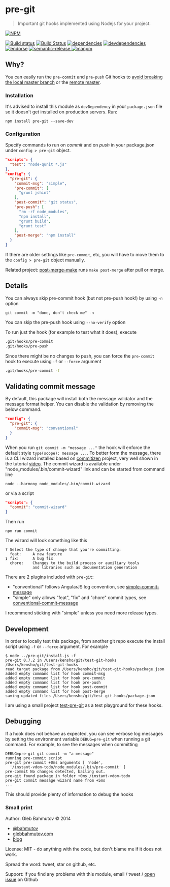 # pre-git

> Important git hooks implemented using Nodejs for your project.

[![NPM][pre-git-icon]][pre-git-url]

[![Build status][pre-git-ci-image]][pre-git-ci-url]
[![Build Status][snapci-image]][snapci-url]
[![dependencies][pre-git-dependencies-image]][pre-git-dependencies-url]
[![devdependencies][pre-git-devdependencies-image]][pre-git-devdependencies-url]
[![endorse][endorse-image]][endorse-url]
[![semantic-release][semantic-image] ][semantic-url]
[![manpm](https://img.shields.io/badge/manpm-%E2%9C%93-3399ff.svg)](https://github.com/bahmutov/manpm)

[semantic-image]: https://img.shields.io/badge/%20%20%F0%9F%93%A6%F0%9F%9A%80-semantic--release-e10079.svg
[semantic-url]: https://github.com/semantic-release/semantic-release

## Why?

You can easily run the `pre-commit` and `pre-push` Git hooks to
[avoid breaking the local master branch](http://glebbahmutov.com/blog/never-break-master-by-accident/)
or the [remote master](http://glebbahmutov.com/blog/never-break-remote-master-again/).

### Installation

It's advised to install this module as `devDependency` in your `package.json`
file so it doesn't get installed on production servers. Run:

```
npm install pre-git --save-dev
```

### Configuration

Specify commands to run on *commit* and on *push* in your package.json under `config > pre-git`
object.

```json
"scripts": {
  "test": "node-qunit *.js"
},
"config": {
  "pre-git": {
    "commit-msg": "simple",
    "pre-commit": [
      "grunt jshint"
    ],
    "post-commit": "git status",
    "pre-push": [
      "rm -rf node_modules",
      "npm install",
      "grunt build",
      "grunt test"
    ],
    "post-merge": "npm install"
  }
}
```

If there are older settings like `pre-commit`, etc, you will have to move
them to the `config > pre-git` object manually.

Related project: [post-merge-make](https://github.com/bahmutov/post-merge-make)
runs `make post-merge` after pull or merge.

## Details

You can always skip pre-commit hook (but not pre-push hook!) by using `-n` option

    git commit -m "done, don't check me" -n

You can skip the pre-push hook using `--no-verify` option

To run just the hook (for example to test what it does), execute

```bash
.git/hooks/pre-commit
.git/hooks/pre-push
```

Since there might be no changes to push, you can force the `pre-commit` hook to execute
using `-f` or `--force` argument

```bash
.git/hooks/pre-commit -f
```

## Validating commit message

By default, this package will install both the message validator
and the message format helper. You can disable the validation
by removing the below command.

```json
"config": {
  "pre-git": {
    "commit-msg": "conventional"
  }
}
```

When you run `git commit -m "message ..."` the hook will enforce the default style
`type(scope): message ...`. To better form the message, there is a CLI wizard
installed based on [commitizen](https://www.npmjs.com/package/commitizen) project,
very well shown in the tutorial
[video](https://egghead.io/lessons/javascript-how-to-write-a-javascript-library-writing-conventional-commits-with-commitizen). The commit wizard is available under "node_modules/.bin/commit-wizard" link
and can be started from command line

    node --harmony node_modules/.bin/commit-wizard

or via a script

```json
"scripts": {
  "commit": "commit-wizard"
}
```

Then run

    npm run commit

The wizard will look something like this

```
? Select the type of change that you're committing:
  feat:     A new feature
❯ fix:      A bug fix
  chore:    Changes to the build process or auxiliary tools
            and libraries such as documentation generation
```

There are 2 plugins included with `pre-git`:

* "conventional" follows AngularJS log convention,
  see [simple-commit-message](https://github.com/bahmutov/simple-commit-message)
* "simple" only allows "feat", "fix" and "chore" commit types,
  see [conventional-commit-message](https://github.com/bahmutov/conventional-commit-message)

I recommend sticking with "simple" unless you need more release types.

## Development

In order to locally test this package, from another git repo execute the install script
using `-f` or `--force` argument. For example

```
$ node ../pre-git/install.js -f
pre-git 0.7.2 in /Users/kensho/git/test-git-hooks
/Users/kensho/git/test-git-hooks
read target package from /Users/kensho/git/test-git-hooks/package.json
added empty command list for hook commit-msg
added empty command list for hook pre-commit
added empty command list for hook pre-push
added empty command list for hook post-commit
added empty command list for hook post-merge
saving updated files /Users/kensho/git/test-git-hooks/package.json
```

I am using a small project [test-pre-git](https://github.com/bahmutov/test-pre-git)
as a test playground for these hooks.

## Debugging

If a hook does not behave as expected, you can see verbose log messages by setting
the environment variable `DEBUG=pre-git` when running a git command. For example, to
see the messages when committing

    DEBUG=pre-git git commit -m "a message"
    running pre-commit script
    pre-git pre-commit +0ms arguments [ 'node',
      '/instant-vdom-todo/node_modules/.bin/pre-commit' ]
    pre-commit No changes detected, bailing out.
    pre-git found package in folder +0ms /instant-vdom-todo
    pre-git commit message wizard name from +5ms
    ...

This should provide plenty of information to debug the hooks

### Small print

Author: Gleb Bahmutov &copy; 2014

* [@bahmutov](https://twitter.com/bahmutov)
* [glebbahmutov.com](http://glebbahmutov.com)
* [blog](http://glebbahmutov.com/blog)

License: MIT - do anything with the code, but don't blame me if it does not work.

Spread the word: tweet, star on github, etc.

Support: if you find any problems with this module, email / tweet /
[open issue](https://github.com/bahmutov/pre-git/issues?state=open) on Github

[snapci-image]: https://snap-ci.com/bahmutov/pre-git/branch/master/build_image
[snapci-url]: https://snap-ci.com/bahmutov/pre-git/branch/master
[pre-git-icon]: https://nodei.co/npm/pre-git.svg?downloads=true
[pre-git-url]: https://npmjs.org/package/pre-git
[pre-git-ci-image]: https://travis-ci.org/bahmutov/pre-git.svg?branch=master
[pre-git-ci-url]: https://travis-ci.org/bahmutov/pre-git
[pre-git-dependencies-image]: https://david-dm.org/bahmutov/pre-git.svg
[pre-git-dependencies-url]: https://david-dm.org/bahmutov/pre-git
[pre-git-devdependencies-image]: https://david-dm.org/bahmutov/pre-git/dev-status.svg
[pre-git-devdependencies-url]: https://david-dm.org/bahmutov/pre-git#info=devDependencies
[endorse-image]: https://api.coderwall.com/bahmutov/endorsecount.png
[endorse-url]: https://coderwall.com/bahmutov
